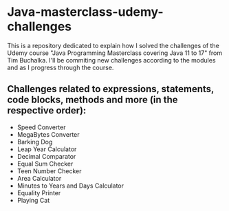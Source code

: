 # Java-masterclass-udemy-challenges

This is a repository dedicated to explain how I solved the challenges of the Udemy course "Java Programming Masterclass covering Java 11 to 17" from Tim Buchalka. I'll be commiting new challenges according to the modules and as I progress through the course.


## Challenges related to expressions, statements, code blocks, methods and more (in the respective order):
- Speed Converter
- MegaBytes Converter
- Barking Dog
- Leap Year Calculator
- Decimal Comparator
- Equal Sum Checker
- Teen Number Checker
- Area Calculator
- Minutes to Years and Days Calculator
- Equality Printer
- Playing Cat
